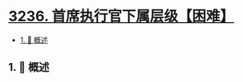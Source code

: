# [3236. 首席执行官下属层级【困难】](https://github.com/tnotesjs/TNotes.leetcode/tree/main/notes/3236.%20%E9%A6%96%E5%B8%AD%E6%89%A7%E8%A1%8C%E5%AE%98%E4%B8%8B%E5%B1%9E%E5%B1%82%E7%BA%A7%E3%80%90%E5%9B%B0%E9%9A%BE%E3%80%91)

<!-- region:toc -->

- [1. 📝 概述](#1--概述)

<!-- endregion:toc -->

## 1. 📝 概述
